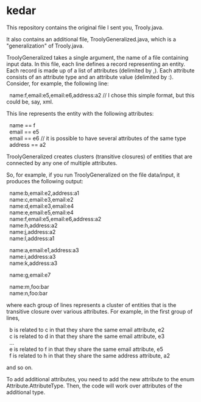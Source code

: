 # kedar

This repository contains the original file I sent you, Trooly.java.

It also contains an additional file, TroolyGeneralized.java, which is a "generalization" of Trooly.java.

TroolyGeneralized takes a single argument, the name of a file containing input data. In this file, each line defines a record representing an entity. Each record is made up of a list of attributes (delimited by ,). Each attribute consists of an attribute type and an attribute value (delimited by :). Consider, for example, the following line:

&nbsp;&nbsp;name:f,email:e5,email:e6,address:a2 // I chose this simple format, but this could be, say, xml.

This line represents the entity with the following attributes:

&nbsp;&nbsp;name == f<br>
&nbsp;&nbsp;email == e5<br>
&nbsp;&nbsp;email == e6 // it is possible to have several attributes of the same type<br>
&nbsp;&nbsp;address == a2<br>

TroolyGeneralized creates clusters (transitive closures) of entities that are connected by any one of multiple attributes.

So, for example, if you run TroolyGeneralized on the file data/input, it produces the following output:

&nbsp;&nbsp;name:b,email:e2,address:a1<br>
&nbsp;&nbsp;name:c,email:e3,email:e2<br>
&nbsp;&nbsp;name:d,email:e3,email:e4<br>
&nbsp;&nbsp;name:e,email:e5,email:e4<br>
&nbsp;&nbsp;name:f,email:e5,email:e6,address:a2<br>
&nbsp;&nbsp;name:h,address:a2<br>
&nbsp;&nbsp;name:j,address:a2<br>
&nbsp;&nbsp;name:l,address:a1<br>

&nbsp;&nbsp;name:a,email:e1,address:a3<br>
&nbsp;&nbsp;name:i,address:a3<br>
&nbsp;&nbsp;name:k,address:a3<br>

&nbsp;&nbsp;name:g,email:e7<br>

&nbsp;&nbsp;name:m,foo:bar<br>
&nbsp;&nbsp;name:n,foo:bar<br>

where each group of lines represents a cluster of entities that is the transitive closure over various attributes. For example, in the first group of lines,

&nbsp;&nbsp;b is related to c in that they share the same email attribute, e2<br>
&nbsp;&nbsp;c is related to d in that they share the same email attribute, e3<br>
&nbsp;&nbsp;...<br>
&nbsp;&nbsp;e is related to f in that they share the same email attribute, e5<br>
&nbsp;&nbsp;f is related to h in that they share the same address attribute, a2<br>

and so on.

To add additional attributes, you need to add the new attribute to the enum Attribute.AttributeType. Then, the code will work over attributes of the additional type.
